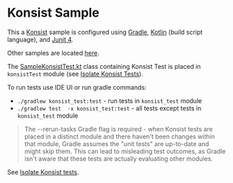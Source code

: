 # Konsist Sample

This a [Konsist](https://github.com/LemonAppDev/konsist) sample is configured using [Gradle](https://docs.gradle.org/current/userguide/userguide.html),
[Kotlin](https://kotlinlang.org/) (build script language),
and [Junit 4](https://junit.org/junit4/).

Other samples are located [here](..).

The [SampleKonsistTest.kt](konsist_test/src/test/java/com/sample/SampleKonsistTest.kt) 
class containing Konsist Test is placed in `konsistTest` module 
(see [Isolate Konsist Tests](https://docs.konsist.lemonappdev.com/advanced/isolate-konsist-tests)).

To run tests use IDE UI or run gradle commands:
- `./gradlew konsist_test:test` - run tests in `konsist_test` module
- `./gradlew test  -x konsist_test:test` - all tests except tests in `konsist_test` module

> The --rerun-tasks Gradle flag is required - when Konsist tests are placed in a distinct module and there haven't been changes within that module, Gradle assumes the "unit tests" are up-to-date and might skip them. This can lead to misleading test outcomes, as Gradle isn't aware that these tests are actually evaluating other modules.

See [Isolate Konsist tests](https://docs.konsist.lemonappdev.com/advanced/isolate-konsist-tests).
